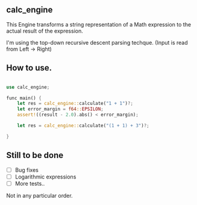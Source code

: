 ## calc_engine

This Engine transforms a string representation of a Math expression to the actual result of the expression.

I'm using the top-down recursive descent parsing techque. (Input is read from Left -> Right)

## How to use.

```rs

use calc_engine;

func main() {
    let res = calc_engine::calculate("1 + 1")?;
    let error_margin = f64::EPSILON;
    assert!((result - 2.0).abs() < error_margin);

    let res = calc_engine::calculate("(1 + 1) + 3")?;

}

```

## Still to be done

- [ ] Bug fixes
- [ ] Logarithmic expressions
- [ ] More tests..

Not in any particular order.
